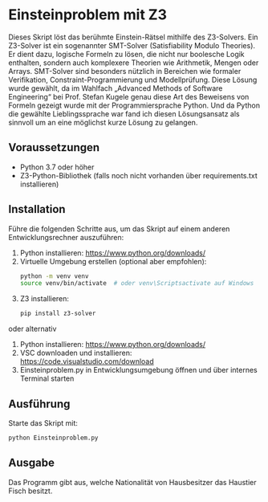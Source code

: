 
# Einsteinproblem mit Z3

Dieses Skript löst das berühmte Einstein-Rätsel mithilfe des Z3-Solvers.
Ein Z3-Solver ist ein sogenannter SMT-Solver (Satisfiability Modulo Theories). Er dient dazu, logische Formeln zu lösen, die nicht nur boolesche Logik enthalten, sondern auch komplexere Theorien wie Arithmetik, Mengen oder Arrays. SMT-Solver sind besonders nützlich in Bereichen wie formaler Verifikation, Constraint-Programmierung und Modellprüfung.
Diese Lösung wurde gewählt, da im Wahlfach „Advanced Methods of Software Engineering“ bei Prof. Stefan Kugele genau diese Art des Beweisens von Formeln gezeigt wurde mit der Programmiersprache Python. Und da Python die gewählte Lieblingssprache war fand ich diesen Lösungsansatz als sinnvoll um an eine möglichst kurze Lösung zu gelangen. 

## Voraussetzungen
- Python 3.7 oder höher
- Z3-Python-Bibliothek
(falls noch nicht vorhanden über requirements.txt installieren)
## Installation
Führe die folgenden Schritte aus, um das Skript auf einem anderen Entwicklungsrechner auszuführen:

1. Python installieren: https://www.python.org/downloads/
2. Virtuelle Umgebung erstellen (optional aber empfohlen):
   ```bash
   python -m venv venv
   source venv/bin/activate  # oder venv\Scriptsactivate auf Windows
   ```
3. Z3 installieren:
   ```bash
   pip install z3-solver
   ```
oder alternativ
1. Python installieren: https://www.python.org/downloads/
2. VSC downloaden und installieren: https://code.visualstudio.com/download
3. Einsteinproblem.py in Entwicklungsumgebung öffnen und über internes Terminal starten


## Ausführung
Starte das Skript mit:
```bash
python Einsteinproblem.py
```

## Ausgabe
Das Programm gibt aus, welche Nationalität von Hausbesitzer das Haustier Fisch besitzt.
